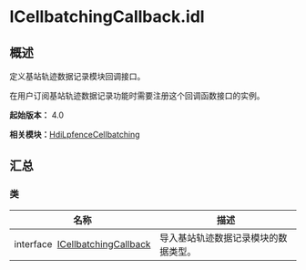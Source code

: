 # ICellbatchingCallback.idl


## 概述

定义基站轨迹数据记录模块回调接口。

在用户订阅基站轨迹数据记录功能时需要注册这个回调函数接口的实例。

**起始版本：** 4.0

**相关模块：**[HdiLpfenceCellbatching](_hdi_lpfence_cellbatching.md)


## 汇总


### 类

| 名称 | 描述 | 
| -------- | -------- |
| interface&nbsp;&nbsp;[ICellbatchingCallback](interface_i_cellbatching_callback.md) | 导入基站轨迹数据记录模块的数据类型。 | 
